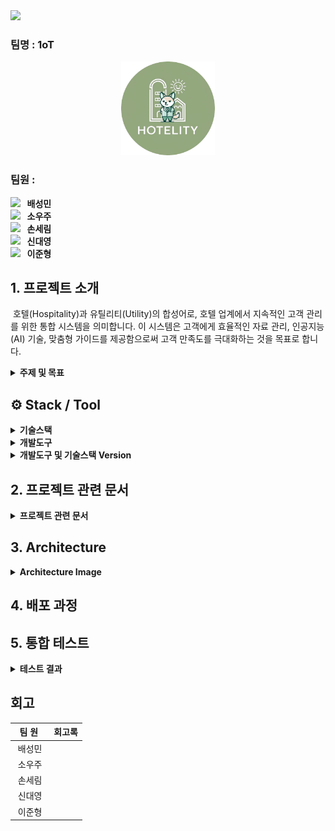 <img src="https://capsule-render.vercel.app/api?type=waving&color=auto&height=200&section=header&text=Hotelity&fontSize=80&fontColor=ffffff" />
<p align="center"></p>

###  팀명 : 1oT

<div align="center">
 <img src="https://github.com/1oT-organization/hotelity-infra/blob/b3c4d32ff6102f6d74b3aa720e821e11af1a8365/img/hotelity_logo.png" height=150;/>
</div>

###  팀원 :

[<img src="https://img.shields.io/badge/Github-Link-FFE482?logo=Github">](https://github.com/mini-xi) <strong>&nbsp;&nbsp;배성민</strong> <br>
[<img src="https://img.shields.io/badge/Github-Link-FF0000?logo=Github">](https://github.com/helloItsUniverse) <strong>&nbsp;&nbsp;소우주</strong> <br>
[<img src="https://img.shields.io/badge/Github-Link-EB99FF?logo=Github">](https://github.com/bucky1005) <strong>&nbsp;&nbsp;손세림</strong> <br>
[<img src="https://img.shields.io/badge/Github-Link-2C633B?logo=Github">](https://github.com/DYShin1) <strong>&nbsp;&nbsp;신대영</strong> <br>
[<img src="https://img.shields.io/badge/Github-Link-3D3A61?logo=Github">](https://github.com/jhlee6515) <strong>&nbsp;&nbsp;이준형</strong> <br>

## 1. 프로젝트 소개

&nbsp;호텔(Hospitality)과 유틸리티(Utility)의 합성어로, 호텔 업계에서 지속적인 고객 관리를 위한 통합 시스템을 의미합니다. 이 시스템은 고객에게 효율적인 자료 관리, 인공지능(AI) 기술, 맞춤형 가이드를 제공함으로써 고객 만족도를 극대화하는 것을 목표로 합니다.

<details><summary><b>주제 및 목표</b></summary>

> 주제 : 지속적인 고객 관리를 위한 시스템
<br>

> 목표 : <br> 1. 사용자에게 친화적인 UI/UX 설계 <br> 2. AI도입으로 업무 효율성 증가 <br> 3. 가이드 제공으로 업무 중단 최소화 <br> 4. 효율적인 고객 관리 <br> 5. 실시간 성능 측정 및 분석 <br> 6. 자료 관리

</details>

## ⚙️ Stack / Tool

<details><summary><b>기술스택</b></summary>

<div align="center">

|SpringBoot|SpringSecurity|Vue|HTML|CSS|JavaScript|MariaDB|Spring Data JPA|Bootstrap|
|---|---|---|---|---|---|---|---|---|
|<img src="https://img.shields.io/badge/Spring Boot-6DB33F?style=for-the-badge&logo=Spring Boot&logoColor=white">|<img src="https://img.shields.io/badge/Spring Security-6DB33F?style=for-the-badge&logo=Spring Security&logoColor=white">|<img src="https://img.shields.io/badge/Vue-4FC08D?style=for-the-badge&logo=Vue.js&logoColor=white">|<img src="https://img.shields.io/badge/HTML-E34F26?style=for-the-badge&logo=HTML5&logoColor=white">|<img src="https://img.shields.io/badge/CSS-1572B6?style=for-the-badge&logo=CSS3&logoColor=white">|<img src="https://img.shields.io/badge/JavaScript-F7DE1E?style=for-the-badge&logo=JavaScript&logoColor=white">|<img src="https://img.shields.io/badge/MariaDB-003545?style=for-the-badge&logo=MariaDB&logoColor=white">|<img src="https://img.shields.io/badge/Spring Data JPA-6DB33F?style=for-the-badge">|<img src="https://img.shields.io/badge/Bootstrap-7952B3?style=for-the-badge&logo=Bootstrap&logoColor=white">|

|Jenkins|Kubernetis|Docker|Redis|Grafana|Prometheus|ngrok|Json Web Tokens|
|---|---|---|---|---|---|---|---|
|<img src="https://img.shields.io/badge/Jenkins-D24939?style=for-the-badge&logo=Jenkins&logoColor=white">|<img src="https://img.shields.io/badge/Kubernetes-326CE5?style=for-the-badge&logo=Kubernetes&logoColor=white">|<img src="https://img.shields.io/badge/Docker-2496ED?style=for-the-badge&logo=Docker&logoColor=white">|<img src="https://img.shields.io/badge/Redis-DC382D?style=for-the-badge&logo=Redis&logoColor=white">|<img src="https://img.shields.io/badge/Grafana-F46800?style=for-the-badge&logo=Grafana&logoColor=white">|<img src="https://img.shields.io/badge/Prometheus-E6522C?style=for-the-badge&logo=Prometheus&logoColor=white">|<img src="https://img.shields.io/badge/ngrok-1F1E37?style=for-the-badge&logo=ngrok&logoColor=white">|<img src="https://img.shields.io/badge/JSON Web Tokens-000000?style=for-the-badge&logo=JSON Web Tokens&logoColor=white">|
</div>

</details>

<details><summary><b>개발도구</b></summary>

<div align="center">

|IntelliJ IDEA|Visual Studio|HeidiSQL|Figma|GitHub|Slack|
|---|---|---|---|---|---|
|<img src="https://img.shields.io/badge/IntelliJ IDEA-000000?style=for-the-badge&logo=IntelliJ IDEA&logoColor=white">|<img src="https://img.shields.io/badge/Visual Studio-007ACC?style=for-the-badge&logo=Visual Studio Code&logoColor=white">|<img src="https://img.shields.io/badge/HeidiSQL-6DB33F?style=for-the-badge">|<img src="https://img.shields.io/badge/Figma-F24E1E?style=for-the-badge&logo=Figma&logoColor=white">|<img src="https://img.shields.io/badge/GitHub-181717?style=for-the-badge&logo=GitHub&logoColor=white">|<img src="https://img.shields.io/badge/Slack-4A154B?style=for-the-badge&logo=Slack&logoColor=white">|
</div>
<br>

</details>

<details>
<summary><b>개발도구 및 기술스택 Version</b></summary>
 
- Java17
- Spring 3.2.4
- Gradle 8.5+
- Spring Security 6
- Jwt 0.11.5
- CSS 3
- HTML 5
- Bootstrap 5
- Kubernetis 1.29.1
- Docker 25.0.3
- Jasypt 3.0.5
- J soup 1.17.2
</details>

## 2. 프로젝트 관련 문서
<details>
<summary><b>프로젝트 관련 문서</b></summary>
  
[1. WBS](https://docs.google.com/spreadsheets/d/1nIMcXA5wvR99ZwuX6Gx1To4bg2wPHJF_zwTAuSmr3-A/edit?gid=1444080875#gid=1444080875) <br><br>
[2. 요구사항 명세서](https://docs.google.com/spreadsheets/d/1nIMcXA5wvR99ZwuX6Gx1To4bg2wPHJF_zwTAuSmr3-A/edit?gid=0#gid=0) <br><br>
[3. API 명세서](https://docs.google.com/spreadsheets/d/1nIMcXA5wvR99ZwuX6Gx1To4bg2wPHJF_zwTAuSmr3-A/edit?gid=1876309897#gid=1876309897) <br><br>
[4. Modeling]() <br><br>
[5. 단위 테스트 결과서](https://docs.google.com/spreadsheets/d/1nIMcXA5wvR99ZwuX6Gx1To4bg2wPHJF_zwTAuSmr3-A/edit?gid=1864668365#gid=1864668365) <br><br>
[6. Storyboard](https://docs.google.com/presentation/d/1fFkUNXekWkG8kKijYO7SF2k90IW9AAv20bGaDZq1ods/edit#slide=id.g2d182c3161f_1_123) <br><br>
[7. 화면설계서]() <br><br>
[8. UI/UX 테스트]() <br><br>

  
</details>

## 3. Architecture
<details>
<summary><b>Architecture Image</b></summary>

<img src="https://github.com/1oT-organization/hotelity-infra/blob/b3c4d32ff6102f6d74b3aa720e821e11af1a8365/img/hotelity_architecture.png"/>

</details>

## 4. 배포 과정

## 5. 통합 테스트

<details><summary><b>테스트 결과</b></summary>

[통합 테스트 결과서](https://docs.google.com/spreadsheets/d/1nIMcXA5wvR99ZwuX6Gx1To4bg2wPHJF_zwTAuSmr3-A/edit?gid=1620676381#gid=1620676381) <br><br>

</details>


## 회고

|&nbsp;&nbsp;팀&nbsp;원&nbsp;&nbsp;&nbsp;|회고록|
|:---:|---|
|배성민||
|소우주||
|손세림||
|신대영||
|이준형||
